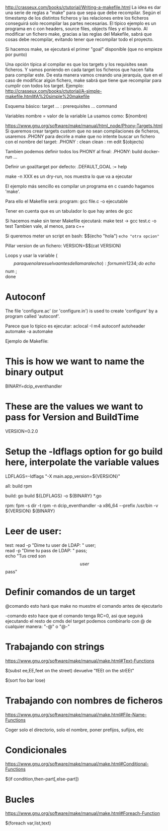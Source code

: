 http://crasseux.com/books/ctutorial/Writing-a-makefile.html
La idea es dar una serie de reglas a "make" para que sepa que debe recompilar.
Según el timestamp de los distintos ficheros y las relaciones entre los ficheros conseguirá solo recompilar las partes necesarias.
El típico ejemplo es un programa en c con headers, source files, objects files y el binario.
Al modificar un fichero make, gracias a las reglas del Makefile, sabrá que cosas debe recompilar, evitando tener que recompilar todo el proyecto.

Si hacemos make, se ejecutará el primer "goal" disponible (que no empieze por punto)

Una opción típica al compilar es que los targets y los requisites sean ficheros.
Y vamos poniendo en cada target los ficheros que hacen falta para compilar este.
De esta manera vamos creando una jerarquía, que en el caso de modificar algún fichero, make sabrá que tiene que recompilar para cumplir con todos los target.
Ejemplo: http://crasseux.com/books/ctutorial/A-simple-makefile.html#A%20simple%20makefile



Esquema básico:
target ... : prerequisites ...
  command


Variables
nombre = valor de la variable
La usamos como: $(nombre)


https://www.gnu.org/software/make/manual/html_node/Phony-Targets.html
Si queremos crear targets custom que no sean compilaciones de ficheros, usaremos .PHONY para decirle a make que no intente buscar un fichero con el nombre del target:
.PHONY : clean
clean :
  rm edit $(objects)

Tambien podemos definir todos los PHONY al final:
.PHONY: build docker-run ...



Definir un goal/target por defecto:
.DEFAULT_GOAL := help



make -n XXX
  es un dry-run, nos muestra lo que va a ejecutar


El ejemplo más sencillo es compilar un programa en c cuando hagamos 'make'.

Para ello el Makefile será:
program:
	gcc file.c -o ejecutable

Tener en cuenta que es un tabulador lo que hay antes de gcc

Si hacemos make sin tener Makefile ejecutará:
make test -> gcc test.c -o test
Tambien vale, al menos, para c++


Si queremos meter un script en bash:
$$(echo "hola")
`echo "otra opcion"`

Pillar version de un fichero:
VERSION=$$(cat VERSION)

Loops y usar la variable ($$ para que no la resuelva antes de llamar al echo):
for num in 1 2 3 4 ; do \
  echo $$num ; \
done


# Autoconf
The file 'configure.ac' (or 'configure.in') is used to create 'configure' by a program called 'autoconf'.

Parece que lo tipico es ejecutar:
aclocal -I m4
autoconf
autoheader
automake -a
automake



Ejemplo de Makefile:

# This is how we want to name the binary output
BINARY=dcip_eventhandler

# These are the values we want to pass for Version and BuildTime
VERSION=0.2.0

# Setup the -ldflags option for go build here, interpolate the variable values
LDFLAGS=-ldflags "-X main.app_version=${VERSION}"

all: build rpm

build:
	go build ${LDFLAGS} -o ${BINARY} *.go

rpm:
	fpm -s dir -t rpm -n dcip_eventhandler -a x86_64 --prefix /usr/bin -v ${VERSION} ${BINARY}



# Leer de user:
test:
  read -p "Dime tu user de LDAP: " user; \
  read -p "Dime tu pass de LDAP: " pass; \
  echo "Tus cred son $$user $$pass"


# Definir comandos de un target
@comando
  esto hará que make no muestre el comando antes de ejecutarlo

-comando
  esto hace que el comando tenga RC=0, asi que seguirá ejecutando el resto de cmds del target
  podemos combinarlo con @ de cualquier manera: "-@" o "@-"


# Trabajando con strings
https://www.gnu.org/software/make/manual/make.html#Text-Functions

$(subst ee,EE,feet on the street)
  devuelve "fEEt on the strEEt"

$(sort foo bar lose)




# Trabajando con nombres de ficheros
https://www.gnu.org/software/make/manual/make.html#File-Name-Functions

Coger solo el directorio, solo el nombre, poner prefijos, sufijos, etc




# Condicionales
https://www.gnu.org/software/make/manual/make.html#Conditional-Functions

$(if condition,then-part[,else-part])




# Bucles
https://www.gnu.org/software/make/manual/make.html#Foreach-Function

$(foreach var,list,text)

